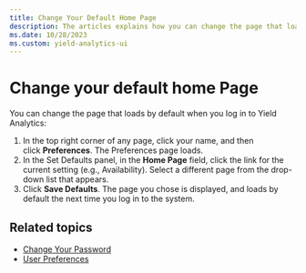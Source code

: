 ```yaml
---
title: Change Your Default Home Page
description: The articles explains how you can change the page that loads by default when you log in to Yield Analytics.
ms.date: 10/28/2023
ms.custom: yield-analytics-ui
---
```


# Change your default home Page

You can change the page that loads by default when you log in to Yield Analytics:

1. In the top right corner of any page, click your name, and then click **Preferences**. The Preferences page loads.
1. In the Set Defaults panel, in the **Home Page** field, click the link for the current setting (e.g., Availability). Select a different page from the drop-down list that appears.
1. Click **Save Defaults**. The page you chose is displayed, and loads by default the next time you log in to the system.

## Related topics

- [Change Your Password](change-your-password.md)
- [User Preferences](user-preferences.md)
